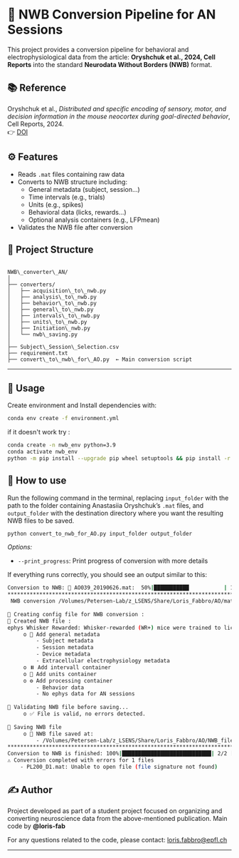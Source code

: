 
# 🧠 NWB Conversion Pipeline for AN Sessions

This project provides a conversion pipeline for behavioral and electrophysiological data from the article: **Oryshchuk et al., 2024, Cell Reports** into the standard **Neurodata Without Borders (NWB)** format.

## 📚 Reference

Oryshchuk et al., *Distributed and specific encoding of sensory, motor, and decision information in the mouse neocortex during goal-directed behavior*, Cell Reports, 2024.  
👉 [DOI](https://doi.org/10.1016/j.celrep.2023.113618)



## ⚙️ Features

- Reads `.mat` files containing raw data  
- Converts to NWB structure including:
  - General metadata (subject, session…)
  - Time intervals (e.g., trials)
  - Units (e.g., spikes)
  - Behavioral data (licks, rewards…)
  - Optional analysis containers (e.g., LFPmean)
- Validates the NWB file after conversion



## 📁 Project Structure

```

NWB\_converter\_AN/
│
├── converters/
│   ├── acquisition\_to\_nwb.py
│   ├── analysis\_to\_nwb.py
│   ├── behavior\_to\_nwb.py
│   ├── general\_to\_nwb.py
│   ├── intervals\_to\_nwb.py
│   ├── units\_to\_nwb.py
│   ├── Initiation\_nwb.py
│   └── nwb\_saving.py
│
├── Subject\_Session\_Selection.csv 
├── requirement.txt
├── convert\_to\_nwb\_for\_AO.py  ← Main conversion script

````

---

## 🚀 Usage

Create environment and Install dependencies with:
```bash
conda env create -f environment.yml
```

if it doesn't work try : 
```bash
conda create -n nwb_env python=3.9
conda activate nwb_env
python -m pip install --upgrade pip wheel setuptools && pip install -r requirements.txt
```

## 🧩 How to use
Run the following command in the terminal, replacing `input_folder` with the path to the folder containing Anastasiia Oryshchuk’s `.mat` files, and `output_folder` with the destination directory where you want the resulting NWB files to be saved.

```bash
python convert_to_nwb_for_AO.py input_folder output_folder
```
*Options:*
* `--print_progress`: Print progress of conversion with more details

If everything runs correctly, you should see an output similar to this:

```bash
Conversion to NWB: 🔁 AO039_20190626.mat:  50%|███████████           | 1/2 [00:00<00:00,  7.01it/s]
**************************************************************************
 NWB conversion /Volumes/Petersen-Lab/z_LSENS/Share/Loris_Fabbro/AO/mat_files/AO039_20190626.mat
 
📃 Creating config file for NWB conversion :
📑 Created NWB file :
ephys Whisker Rewarded: Whisker-rewarded (WR+) mice were trained to lick within 1 s following the whisker stimulus (go trials) but not in the absence of the stimulus (no-go trials). The neuronal representation of sensory, motor, and decision information was studied in a sensory, a motor, and a higher-order cortical area in these mice trained to lick for a water reward in response to a brief whisker stimulus.
     o 📌 Add general metadata
         - Subject metadata
         - Session metadata
         - Device metadata
         - Extracellular electrophysiology metadata
     o ⏸️ Add intervall container
     o 🧠 Add units container
     o ⚙️ Add processing container
         - Behavior data
         - No ephys data for AN sessions
 
🔎 Validating NWB file before saving...
     o ✅ File is valid, no errors detected.
 
💾 Saving NWB file
     o 📂 NWB file saved at:
         - /Volumes/Petersen-Lab/z_LSENS/Share/Loris_Fabbro/AO/NWB_files/AO039_20190626_160524.nwb
**************************************************************************
Conversion to NWB is finished: 100%|████████████████████████████| 2/2 [00:59<00:00, 29.78s/it]
⚠️ Conversion completed with errors for 1 files
    - PL200_D1.mat: Unable to open file (file signature not found)
```




## ✍️ Author

Project developed as part of a student project focused on organizing and converting neuroscience data from the above-mentioned publication.
Main code by **@loris-fab**

For any questions related to the code, please contact: loris.fabbro@epfl.ch


---


